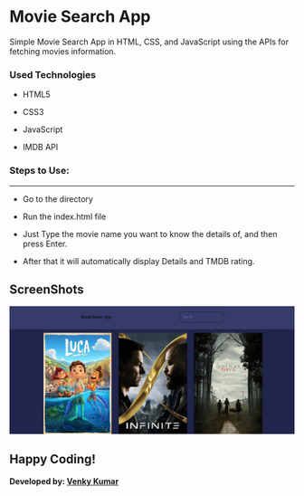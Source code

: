 <h1>Movie Search App</h1>

<p>Simple Movie Search App in HTML, CSS, and JavaScript using the APIs for fetching movies information.</p>

<h3>Used Technologies</h3>

- HTML5

- CSS3
  
- JavaScript
  
- IMDB API

### Steps to Use:
---
- Go to the directory

- Run the index.html file

- Just Type the movie name you want to know the details of, and then press Enter.

- After that it will automatically display Details and TMDB rating.


## ScreenShots 
![Screenshot](Movie-Search-App.png)


## Happy Coding!
<strong>Developed by: <a href=
"https://github.com/BoddepallyVenkatesh06">Venky Kumar</a>